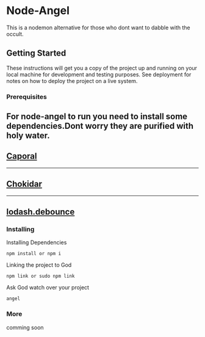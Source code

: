 # Node-Angel
This is a nodemon alternative for those who dont want to dabble with the occult.
## Getting Started
These instructions will get you a copy of the project up and running on your local machine for development and testing purposes. See deployment for notes on how to deploy the project on a live system.
### Prerequisites
For node-angel to run you need to install some dependencies.Dont worry they are purified with holy water.
---
[Caporal](https://www.npmjs.com/package/caporal)
---
---
[Chokidar](https://www.npmjs.com/package/chokidar)
---
---
[lodash.debounce](https://www.npmjs.com/package/lodash.debounce)
---
### Installing
Installing Dependencies
```
npm install or npm i
```
Linking the project to God
```
npm link or sudo npm link 
```
Ask God watch over your project 
```
angel 
```

### More
comming soon